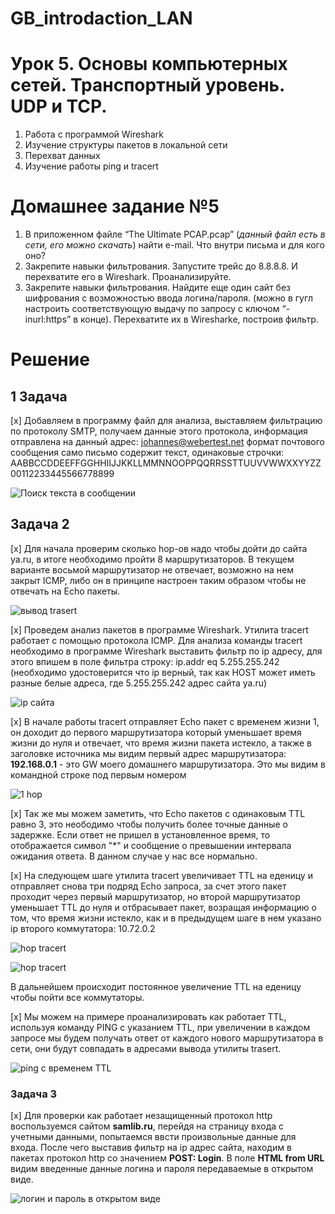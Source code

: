 # GB_introdaction_LAN

# Урок 5. Основы компьютерных сетей. Транспортный уровень. UDP и TCP.
1. Работа с программой Wireshark
2. Изучение структуры пакетов в локальной сети
3. Перехват данных
4. Изучение работы ping и tracert

# Домашнее задание №5
1. В приложенном файле “The Ultimate PCAP.pcap” (*данный файл есть в сети, его можно скачать*) найти e-mail. Что внутри письма и для кого оно?
2. Закрепите навыки фильтрования. Запустите трейс до 8.8.8.8. И перехватите его в Wireshark. Проанализируйте.
3. Закрепите навыки фильтрования. Найдите еще один сайт без шифрования с возможностью ввода логина/пароля. (можно в гугл настроить соответствующую выдачу по запросу с ключом “-inurl:https” в конце). Перехватите их в Wiresharke, построив фильтр.

# Решение

## 1 Задача
[x] Добавляем в программу файл для анализа, выставляем фильтрацию по протоколу SMTP, получаем данные этого протокола, информация отправлена на данный адрес: <johannes@webertest.net>
формат почтового сообщения 
само письмо содержит текст, одинаковые строчки:
AABBCCDDEEFFGGHHIIJJKKLLMMNNOOPPQQRRSSTTUUVVWWXXYYZZ00112233445566778899  

![Поиск текста в сообщении](https://github.com/gleb-erokhin/GB_introdaction_LAN/blob/5th/1.jpg)

## Задача 2
[x] Для начала проверим сколько hop-ов надо чтобы дойти до сайта ya.ru, в итоге необходимо пройти 8 маршрутизаторов. В текущем варианте восьмой маршрутизатор не отвечает, возможно на нем закрыт ICMP, либо он в принципе настроен таким образом чтобы не отвечать на Echo пакеты.

![вывод trasert](https://github.com/gleb-erokhin/GB_introdaction_LAN/blob/5th/2.jpg)

[x] Проведем анализ пакетов в программе Wireshark.
Утилита tracert работает с помощью протокола ICMP. Для анализа команды tracert необходимо в программе Wireshark выставить фильтр по ip адресу, для этого впишем в поле фильтра строку: 
ip.addr eq 5.255.255.242
(необходимо удостоверится что ip верный, так как HOST может иметь разные белые адреса, где 5.255.255.242 адрес сайта ya.ru)

![ip сайта](https://github.com/gleb-erokhin/GB_introdaction_LAN/blob/5th/3.jpg)

[x] В начале работы tracert отправляет Echo пакет с временем жизни 1, он доходит до первого маршрутизатора который уменьшает время жизни до нуля и отвечает, что время жизни пакета истекло, а также в заголовке источника мы видим первый адрес маршрутизатора: 
**192.168.0.1** - это GW моего домашнего маршрутизатора. Это мы видим в командной строке под первым номером

![1 hop](https://github.com/gleb-erokhin/GB_introdaction_LAN/blob/5th/3.jpg)

[x] Так же мы можем заметить, что Echo пакетов с одинаковым TTL равно 3, это неободимо чтобы получить более точные данные о задержке. Если ответ не пришел в установленное время, то отображается символ "*" и сообщение о превышении интервала ожидания ответа. В данном случае у нас все нормально.

[x] На следующем шаге утилита tracert увеличивает TTL на еденицу и отправляет снова три подряд Echo запроса, за счет этого пакет проходит через первый маршрутизатор, но второй маршрутизатор уменьшает TTL до нуля и отбрасывает пакет, возращая информацию о том, что время жизни истекло, как и в предыдущем шаге в нем указано ip второго коммутатора: 10.72.0.2 

![hop tracert](https://github.com/gleb-erokhin/GB_introdaction_LAN/blob/5th/5.jpg)

![hop tracert](https://github.com/gleb-erokhin/GB_introdaction_LAN/blob/5th/6.jpg)

В дальнейшем происходит постоянное увеличение TTL на еденицу чтобы пойти все коммутаторы.

[x] Мы можем на примере проанализировать как работает TTL, используя команду PING с указанием TTL, при увеличении в каждом запросе мы будем получать ответ от каждого нового маршрутизатора в сети, они будут совпадать в адресами вывода утилиты trasert.

![ping с временем TTL](https://github.com/gleb-erokhin/GB_introdaction_LAN/blob/5th/7.jpg)

### Задача 3
[x] Для проверки как работает незащищенный протокол http воспользуемся сайтом **samlib.ru**, перейдя на страницу входа с учетными данными, попытаемся ввсти произвольные данные для входа. После чего выставив фильтр на ip адрес сайта, находим в пакетах протокол http со значением **POST: Login**.
В поле **HTML from URL** видим введенные данные логина и пароля передаваемые в открытом виде.

![логин и пароль в открытом виде](https://github.com/gleb-erokhin/GB_introdaction_LAN/blob/5th/8.jpg)